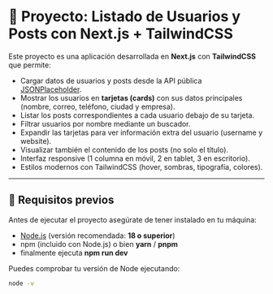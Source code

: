 # 📌 Proyecto: Listado de Usuarios y Posts con Next.js + TailwindCSS

Este proyecto es una aplicación desarrollada en **Next.js** con **TailwindCSS** que permite:

- Cargar datos de usuarios y posts desde la API pública [JSONPlaceholder](https://jsonplaceholder.typicode.com/).
- Mostrar los usuarios en **tarjetas (cards)** con sus datos principales (nombre, correo, teléfono, ciudad y empresa).
- Listar los posts correspondientes a cada usuario debajo de su tarjeta.
- Filtrar usuarios por nombre mediante un buscador.
- Expandir las tarjetas para ver información extra del usuario (username y website).
- Visualizar también el contenido de los posts (no solo el título).
- Interfaz responsive (1 columna en móvil, 2 en tablet, 3 en escritorio).
- Estilos modernos con TailwindCSS (hover, sombras, tipografía, colores).

---

## 🚀 Requisitos previos

Antes de ejecutar el proyecto asegúrate de tener instalado en tu máquina:

- [Node.js](https://nodejs.org/) (versión recomendada: **18 o superior**)
- npm (incluido con Node.js) o bien **yarn** / **pnpm**
- finalmente ejecuta **npm run dev**

Puedes comprobar tu versión de Node ejecutando:

```bash
node -v
